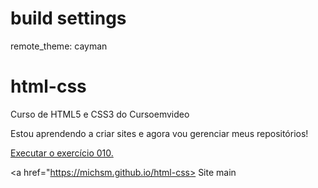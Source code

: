# build settings
remote_theme: cayman

# html-css
 Curso de HTML5 e CSS3 do Cursoemvideo

Estou aprendendo a criar sites e agora vou gerenciar meus repositórios!

<a href="https://michsmm.github.io/html-css/exercicios/ex010/index.html">Executar o exercício 010.</a>

<a href="https://michsm.github.io/html-css> Site main
